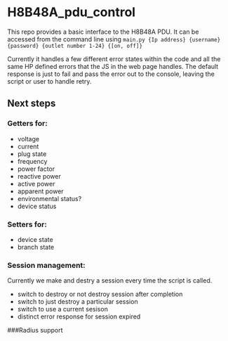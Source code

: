 # H8B48A_pdu_control
This repo provides a basic interface to the H8B48A PDU. It can be accessed from the command line using `main.py {Ip address} {username} {password} {outlet number 1-24} {[on, off]}`

Currently it handles a few different error states within the code and all the same HP defined errors that the JS in the web page handles. The default response is just to fail and pass the error out to the console, leaving the script or user to handle retry.

## Next steps

### Getters for: 
  - voltage
  - current
  - plug state
  - frequency
  - power factor
  - reactive power
  - active power
  - apparent power
  - environmental status?
  - device status

### Setters for:
  - device state
  - branch state

### Session management:
Currently we make and destry a session every time the script is called. 
  - switch to destroy or not destroy session after completion
  - switch to just destroy a particular session
  - switch to use a current sesison
  - distinct error response for session expired


###Radius support
